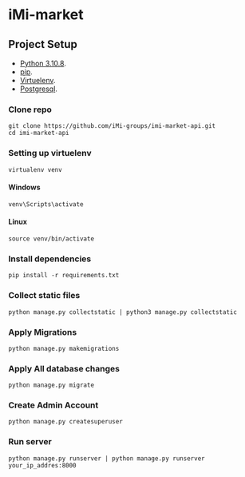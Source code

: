# iMi-market

## Project Setup

* [Python 3.10.8](https://www.python.org/downloads/release/python-3108/).
* [pip](https://pip.pypa.io/en/stable/installing/).
* [Virtuelenv](https://pypi.org/project/virtualenv/).
* [Postgresql](https://www.enterprisedb.com/downloads/postgres-postgresql-downloads).

### Clone repo

```shell
git clone https://github.com/iMi-groups/imi-market-api.git
cd imi-market-api
```

### Setting up virtuelenv

```shell
virtualenv venv
```

#### Windows

```shell
venv\Scripts\activate
```

#### Linux

```shell
source venv/bin/activate
```

### Install dependencies

```shell
pip install -r requirements.txt
```

### Collect static files

```shell
python manage.py collectstatic | python3 manage.py collectstatic
```

### Apply Migrations

```shell
python manage.py makemigrations
```

### Apply All database changes

```shell
python manage.py migrate
```

### Create Admin Account

```shell
python manage.py createsuperuser
```

### Run server

```shell
python manage.py runserver | python manage.py runserver your_ip_addres:8000
```